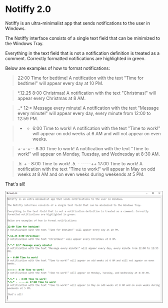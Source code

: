 # Notiffy 2.0

Notiffy is an ultra-minimalist app that sends notifications to the user in Windows.

The Notiffy interface consists of a single text field that can be minimized to the Windows Tray.

Everything in the text field that is not a notification definition is treated as a comment. Correctly formatted notifications are highlighted in green.

Below are examples of how to format notifications:

> 22:00 Time for bedtime!
A notification with the text "Time for bedtime!" will appear every day at 10 PM.

> *.12.25 8:00 Christmas!
A notification with the text "Christmas!" will appear every Christmas at 8 AM.

> *.*.* 12:* Message every minute!
A notification with the text "Message every minute!" will appear every day, every minute from 12:00 to 12:59 PM.

> + - 6:00 Time to work!
A notification with the text "Time to work!" will appear on odd weeks at 6 AM and will not appear on even weeks.

> +-+-+-- 8:30 Time to work!
A notification with the text "Time to work!" will appear on Monday, Tuesday, and Wednesday at 8:30 AM.

> *.5.* + - 8:00 Time to work!
> *.5.* - -----++ 17:00 Time to work!
A notification with the text "Time to work!" will appear in May on odd weeks at 8 AM and on even weeks during weekends at 5 PM.

That's all!

![Screenshot](/Notiffy/Resources/Screenshot.png?raw=true "Screenshot")

